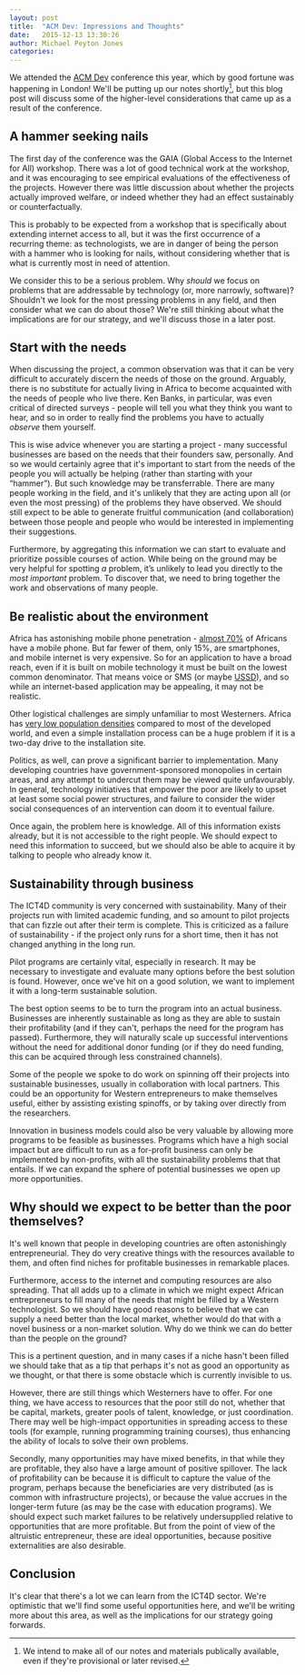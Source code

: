 ```yaml
---
layout: post
title:  "ACM Dev: Impressions and Thoughts"
date:   2015-12-13 13:30:26
author: Michael Peyton Jones
categories:
---
```


We attended the [ACM Dev](http://acmdev.org/) conference this year, which by
good fortune was happening in London! We'll be putting up our notes
shortly[^public], but this blog post will discuss some of the higher-level
considerations that came up as a result of the conference.

[^public]: We intend to make all of our notes and materials publically
    available, even if they're provisional or later revised.

## A hammer seeking nails

The first day of the conference was the GAIA (Global Access to the Internet for
All) workshop. There was a lot of good technical work at the workshop, and it
was encouraging to see empirical evaluations of the effectiveness of the
projects. However there was little discussion about whether the projects actually
improved welfare, or indeed whether they had an effect sustainably or
counterfactually.

This is probably to be expected from a workshop that is specifically about
extending internet access to all, but it was the first occurrence of a recurring
theme: as technologists, we are in danger of being the person with a hammer who
is looking for nails, without considering whether that is what is
currently most in need of attention.

We consider this to be a serious problem. Why *should* we focus on problems
that are addressable by technology (or, more narrowly, software)? Shouldn't we
look for the most pressing problems in any field, and then consider what we can
do about those? We're still thinking about what the implications are for our
strategy, and we'll discuss those in a later post.

## Start with the needs

When discussing the project, a common observation was that it can be very
difficult to accurately discern the needs of those on the ground. Arguably,
there is no substitute for actually living in Africa to become acquainted with
the needs of people who live there. Ken Banks, in particular, was even critical
of directed surveys - people will tell you what they think you want to hear,
and so in order to really find the problems you have to actually *observe* them
yourself. 

This is wise advice whenever you are starting a project - many successful
businesses are based on the needs that their founders saw, personally. And so
we would certainly agree that it's important to start from the needs of the
people you will actually be helping (rather than starting with your “hammer”).
But such knowledge may be transferrable. There are many people working in the
field, and it's unlikely that they are acting upon all (or even the most
pressing) of the problems they have observed. We should still expect to be able
to generate fruitful communication (and collaboration) between those people and
people who would be interested in implementing their suggestions. 

Furthermore, by aggregating this information we can start to evaluate and
prioritize possible courses of action. While being on the ground may be very
helpful for spotting *a* problem, it’s unlikely to lead you directly to the
*most important* problem. To discover that, we need to bring together the work
and observations of many people.

## Be realistic about the environment

Africa has astonishing mobile phone penetration - [almost
70%](http://www.pewglobal.org/2015/04/15/cell-phones-in-africa-communication-lifeline/)
of Africans have a mobile phone. But far fewer of them, only 15%, are
smartphones, and mobile internet is very expensive. So for an application to
have a broad reach, even if it is built on mobile technology it must be built
on the lowest common denominator. That means voice or SMS (or maybe
[USSD](https://en.wikipedia.org/wiki/Unstructured_Supplementary_Service_Data)),
and so while an internet-based application may be appealing, it may not be
realistic.

Other logistical challenges are simply unfamiliar to most Westerners. Africa
has [very low population
densities](http://opendataforafrica.org/UNWPP2015R/world-population-prospects-the-2015-revision)
compared to most of the developed world, and even a simple installation process
can be a huge problem if it is a two-day drive to the installation site.

Politics, as well, can prove a significant barrier to implementation. Many
developing countries have government-sponsored monopolies in certain areas, and
any attempt to undercut them may be viewed quite unfavourably. In general,
technology initiatives that empower the poor are likely to upset at least some
social power structures, and failure to consider the wider social consequences
of an intervention can doom it to eventual failure.

Once again, the problem here is knowledge. All of this information exists
already, but it is not accessible to the right people. We should expect to need
this information to succeed, but we should also be able to acquire it by
talking to people who already know it.

## Sustainability through business

The ICT4D community is very concerned with sustainability. Many of their
projects run with limited academic funding, and so amount to pilot projects that can
fizzle out after their term is complete. This is criticized as a
failure of sustainability - if the project only runs for a short time, then it
has not changed anything in the long run.

Pilot programs are certainly vital, especially in research. It may be
necessary to investigate and evaluate many options before the best solution is
found. However, once we've hit on a good solution, we want to implement it with
a long-term sustainable solution.

The best option seems to be to turn the program into an actual business.
Businesses are inherently sustainable as long as they are able to sustain their
profitability (and if they can't, perhaps the need for the program has passed).
Furthermore, they will naturally scale up successful interventions without the
need for additional donor funding (or if they do need funding, this can be
acquired through less constrained channels).

Some of the people we spoke to do work on spinning off their projects into
sustainable businesses, usually in collaboration with local partners. This could
be an opportunity for Western entrepreneurs to make themselves useful, either by
assisting existing spinoffs, or by taking over directly from the researchers.

Innovation in business models could also be very valuable by allowing more
programs to be feasible as businesses. Programs which have a high social impact
but are difficult to run as a for-profit business can only be implemented by
non-profits, with all the sustainability problems that that entails. If we can
expand the sphere of potential businesses we open up more opportunities.

## Why should we expect to be better than the poor themselves?

It's well known that people in developing countries are often astonishingly
entrepreneurial. They do very creative things with the resources available to
them, and often find niches for profitable businesses in remarkable places.

Furthermore, access to the internet and computing resources are also spreading.
That all adds up to a climate in which we might expect African entrepreneurs to
fill many of the needs that might be filled by a Western technologist. So we
should have good reasons to believe that we can supply a need better than the
local market, whether would do that with a novel business or a non-market
solution. Why do we think we can do better than the people on the ground?

This is a pertinent question, and in many cases if a niche hasn't been filled we
should take that as a tip that perhaps it's not as good an opportunity as we
thought, or that there is some obstacle which is currently invisible to us.

However, there are still things which Westerners have to offer. For one thing,
we have access to resources that the poor still do not, whether that be
capital, markets, greater pools of talent, knowledge, or just coordination.
There may well be high-impact opportunities in spreading access to these tools
(for example, running programming training courses), thus enhancing the ability
of locals to solve their own problems.

Secondly, many opportunities may have mixed benefits, in that while they are
profitable, they also have a large amount of positive spillover. The lack of
profitability can be because it is difficult to capture the value of the
program, perhaps because the beneficiaries are very distributed (as is common
with infrastructure projects), or because the value accrues in the longer-term
future (as may be the case with education programs). We should expect such
market failures to be relatively undersupplied relative to opportunities that
are more profitable. But from the point of view of the altruistic entrepreneur,
these are ideal opportunities, because positive externalities are also
desirable.

## Conclusion

It's clear that there's a lot we can learn from the ICT4D sector. We're
optimistic that we'll find some useful opportunities here, and we'll be writing
more about this area, as well as the implications for our strategy going forwards.
